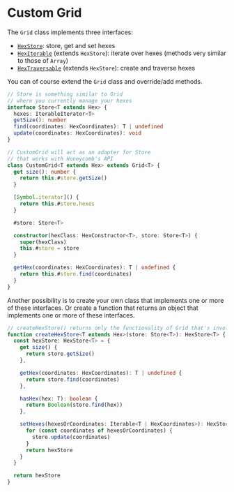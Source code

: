 # Custom Grid

The `Grid` class implements three interfaces:

* [`HexStore`](/api/interfaces/HexStore): store, get and set hexes
* [`HexIterable`](/api/interfaces/HexIterable) (extends `HexStore`): iterate over hexes (methods very similar to those of `Array`)
* [`HexTraversable`](/api/interfaces/HexTraversable) (extends `HexStore`): create and traverse hexes

You can of course extend the `Grid` class and override/add methods.

```typescript
// Store is something similar to Grid
// where you currently manage your hexes
interface Store<T extends Hex> {
  hexes: IterableIterator<T>
  getSize(): number
  find(coordinates: HexCoordinates): T | undefined
  update(coordinates: HexCoordinates): void
}

// CustomGrid will act as an adapter for Store
// that works with Honeycomb's API
class CustomGrid<T extends Hex> extends Grid<T> {
  get size(): number {
    return this.#store.getSize()
  }

  [Symbol.iterator]() {
    return this.#store.hexes
  }

  #store: Store<T>

  constructor(hexClass: HexConstructor<T>, store: Store<T>) {
    super(hexClass)
    this.#store = store
  }

  getHex(coordinates: HexCoordinates): T | undefined {
    return this.#store.find(coordinates)
  }
}
```

Another possibility is to create your own class that implements one or more of these interfaces. Or create a function that returns an object that implements one or more of these interfaces.

```typescript
// createHexStore() returns only the functionality of Grid that's involved with "storing hexes" (as defined in the HexStore interface)
function createHexStore<T extends Hex>(store: Store<T>): HexStore<T> {
  const hexStore: HexStore<T> = {
    get size() {
      return store.getSize()
    },

    getHex(coordinates: HexCoordinates): T | undefined {
      return store.find(coordinates)
    },

    hasHex(hex: T): boolean {
      return Boolean(store.find(hex))
    },

    setHexes(hexesOrCoordinates: Iterable<T | HexCoordinates>): HexStore<T> {
      for (const coordinates of hexesOrCoordinates) {
        store.update(coordinates)
      }
      return hexStore
    }
  }

  return hexStore
}
```

